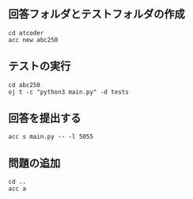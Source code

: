 ## 回答フォルダとテストフォルダの作成
```shell
cd atcoder
acc new abc250
```

## テストの実行
```shell
cd abc250
oj t -c "python3 main.py" -d tests
```

## 回答を提出する
```shell
acc s main.py -- -l 5055
```

## 問題の追加
```shell
cd ..
acc a
```